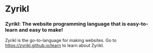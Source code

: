 # Zyrikl
### Zyrikl: The website programming language that is easy-to-learn and easy to make!
Zyrikl is the go-to-language for making websites. Go to https://zyrikl.github.io/learn to learn about Zyrikl.
